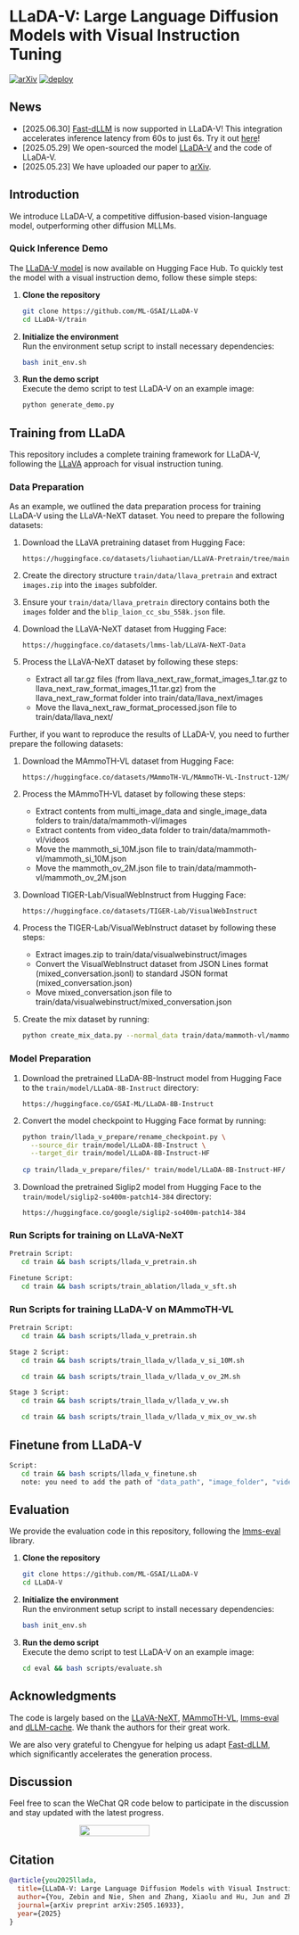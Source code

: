 # LLaDA-V: Large Language Diffusion Models with Visual Instruction Tuning
[![arXiv](https://img.shields.io/badge/Paper-arXiv-red.svg)](https://arxiv.org/abs/2505.16933)
[![deploy](https://img.shields.io/badge/Hugging%20Face-LLaDA_V-FFEB3B)](https://huggingface.co/GSAI-ML/LLaDA-V)


## News
- [2025.06.30] [Fast-dLLM](https://github.com/NVlabs/Fast-dLLM) is now supported in LLaDA-V! This integration accelerates inference latency from 60s to just 6s. Try it out [here](https://github.com/ML-GSAI/LLaDA-V/blob/main/train/generate_demo.py)! 
- [2025.05.29] We open-sourced the model [LLaDA-V](https://huggingface.co/GSAI-ML/LLaDA-V) and the code of LLaDA-V.
- [2025.05.23] We have uploaded our paper to [arXiv](https://arxiv.org/abs/2505.16933).

  
## Introduction
 We introduce LLaDA-V, a competitive diffusion-based vision-language model, outperforming other diffusion MLLMs.


### Quick Inference Demo
The [LLaDA-V model](https://huggingface.co/GSAI-ML/LLaDA-V) is now available on Hugging Face Hub. To quickly test the model with a visual instruction demo, follow these simple steps:

1. **Clone the repository**  
   ```bash
   git clone https://github.com/ML-GSAI/LLaDA-V
   cd LLaDA-V/train
   ```
2. **Initialize the environment**  
   Run the environment setup script to install necessary dependencies:
   ```bash
   bash init_env.sh
   ```
3. **Run the demo script**  
   Execute the demo script to test LLaDA-V on an example image:
   ```bash
   python generate_demo.py
   ```

## Training from LLaDA
This repository includes a complete training framework for LLaDA-V, following the [LLaVA](https://github.com/haotian-liu/LLaVA) approach for visual instruction tuning. 

### Data Preparation
As an example, we outlined the data preparation process for training LLaDA-V using the LLaVA-NeXT dataset. You need to prepare the following datasets:

1. Download the LLaVA pretraining dataset from Hugging Face:
   ```
   https://huggingface.co/datasets/liuhaotian/LLaVA-Pretrain/tree/main
   ```

2. Create the directory structure `train/data/llava_pretrain` and extract `images.zip` into the `images` subfolder.

3. Ensure your `train/data/llava_pretrain` directory contains both the `images` folder and the `blip_laion_cc_sbu_558k.json` file.

4. Download the LLaVA-NeXT dataset from Hugging Face:
   ```
   https://huggingface.co/datasets/lmms-lab/LLaVA-NeXT-Data
   ```

5. Process the LLaVA-NeXT dataset by following these steps:
   - Extract all tar.gz files (from llava_next_raw_format_images_1.tar.gz to llava_next_raw_format_images_11.tar.gz) from the llava_next_raw_format folder into train/data/llava_next/images
   - Move the llava_next_raw_format_processed.json file to train/data/llava_next/

Further, if you want to reproduce the results of LLaDA-V, you need to further prepare the following datasets:
1. Download the MAmmoTH-VL dataset from Hugging Face:
   ```
   https://huggingface.co/datasets/MAmmoTH-VL/MAmmoTH-VL-Instruct-12M/
   ```
2. Process the MAmmoTH-VL dataset by following these steps:
   - Extract contents from multi_image_data and single_image_data folders to train/data/mammoth-vl/images
   - Extract contents from video_data folder to train/data/mammoth-vl/videos
   - Move the mammoth_si_10M.json file to train/data/mammoth-vl/mammoth_si_10M.json
   - Move the mammoth_ov_2M.json file to train/data/mammoth-vl/mammoth_ov_2M.json
   
3. Download TIGER-Lab/VisualWebInstruct from Hugging Face:
   ```
   https://huggingface.co/datasets/TIGER-Lab/VisualWebInstruct
   ```
4. Process the TIGER-Lab/VisualWebInstruct dataset by following these steps:
   - Extract images.zip to train/data/visualwebinstruct/images
   - Convert the VisualWebInstruct dataset from JSON Lines format (mixed_conversation.jsonl) to standard JSON format (mixed_conversation.json)
   - Move mixed_conversation.json file to train/data/visualwebinstruct/mixed_conversation.json
5. Create the mix dataset by running:
   ```bash
   python create_mix_data.py --normal_data train/data/mammoth-vl/mammoth_ov_2M.json --inference_data train/data/visualwebinstruct/mixed_conversation.json --output_path train/data/mix_ov_2M_vw_reasoning.json
   ```

### Model Preparation

1. Download the pretrained LLaDA-8B-Instruct model from Hugging Face to the `train/model/LLaDA-8B-Instruct` directory:
   ```
   https://huggingface.co/GSAI-ML/LLaDA-8B-Instruct
   ```

2. Convert the model checkpoint to Hugging Face format by running:
   ```bash
   python train/llada_v_prepare/rename_checkpoint.py \
     --source_dir train/model/LLaDA-8B-Instruct \
     --target_dir train/model/LLaDA-8B-Instruct-HF
    
   cp train/llada_v_prepare/files/* train/model/LLaDA-8B-Instruct-HF/
   ```

3. Download the pretrained Siglip2 model from Hugging Face to the `train/model/siglip2-so400m-patch14-384` directory:
   ```
   https://huggingface.co/google/siglip2-so400m-patch14-384
   ```

### Run Scripts for training on LLaVA-NeXT
```bash
Pretrain Script:
   cd train && bash scripts/llada_v_pretrain.sh

Finetune Script:
   cd train && bash scripts/train_ablation/llada_v_sft.sh
```

### Run Scripts for training LLaDA-V on MAmmoTH-VL
```bash
Pretrain Script:
   cd train && bash scripts/llada_v_pretrain.sh

Stage 2 Script:
   cd train && bash scripts/train_llada_v/llada_v_si_10M.sh

   cd train && bash scripts/train_llada_v/llada_v_ov_2M.sh

Stage 3 Script:
   cd train && bash scripts/train_llada_v/llada_v_vw.sh

   cd train && bash scripts/train_llada_v/llada_v_mix_ov_vw.sh
```

## Finetune from LLaDA-V
```bash
Script: 
   cd train && bash scripts/llada_v_finetune.sh
   note: you need to add the path of "data_path", "image_folder", "video_folder" in llada_v_finetune.sh.
```


## Evaluation
We provide the evaluation code in this repository, following the [lmms-eval](https://github.com/EvolvingLMMs-Lab/lmms-eval) library. 

1. **Clone the repository**  
   ```bash
   git clone https://github.com/ML-GSAI/LLaDA-V
   cd LLaDA-V
   ```
2. **Initialize the environment**  
   Run the environment setup script to install necessary dependencies:
   ```bash
   bash init_env.sh
   ```
3. **Run the demo script**  
   Execute the demo script to test LLaDA-V on an example image:
   ```bash
   cd eval && bash scripts/evaluate.sh
   ```

## Acknowledgments
The code is largely based on the [LLaVA-NeXT](https://github.com/LLaVA-VL/LLaVA-NeXT), [MAmmoTH-VL](https://github.com/MAmmoTH-VL/MAmmoTH-VL), [lmms-eval](https://github.com/EvolvingLMMs-Lab/lmms-eval) and [dLLM-cache](https://github.com/maomaocun/dLLM-cache/tree/main). We thank the authors for their great work. 

We are also very grateful to Chengyue for helping us adapt [Fast-dLLM](https://github.com/NVlabs/Fast-dLLM), which significantly accelerates the generation process.

## Discussion

Feel free to scan the WeChat QR code below to participate in the discussion and stay updated with the latest progress.

<div style="display: flex; justify-content: center; flex-wrap: wrap;">
    <img src="https://github.com/ML-GSAI/LLaDA/blob/main/imgs/QR.jpg" style="width: 50%" />
</div>

## Citation

```bibtex
@article{you2025llada,
  title={LLaDA-V: Large Language Diffusion Models with Visual Instruction Tuning},
  author={You, Zebin and Nie, Shen and Zhang, Xiaolu and Hu, Jun and Zhou, Jun and Lu, Zhiwu and Wen, Ji-Rong and Li, Chongxuan},
  journal={arXiv preprint arXiv:2505.16933},
  year={2025}
}
```


